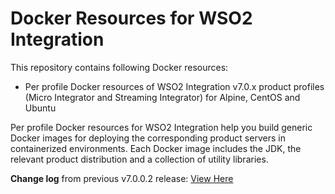 # Docker Resources for WSO2 Integration

This repository contains following Docker resources:

- Per profile Docker resources of WSO2 Integration v7.0.x product profiles (Micro Integrator and Streaming Integrator)
  for Alpine, CentOS and Ubuntu

Per profile Docker resources for WSO2 Integration help you build generic Docker images for deploying the
corresponding product servers in containerized environments. Each Docker image includes the JDK, the relevant product distribution
and a collection of utility libraries.

**Change log** from previous v7.0.0.2 release: [View Here](CHANGELOG.md)
